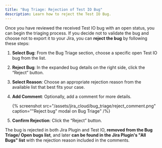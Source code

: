```yaml
---
title: "Bug Triage: Rejection of Test IO Bug"
description: Learn how to reject the Test IO Bug.
---
```


Once you have reviewed the received Test IO bug with an open status, you can begin the triaging process. If you decide not to validate the bug and choose not to export it to your Jira, you can **reject the bug** by following these steps:

1. **Select Bug**: From the Bug Triage section, choose a specific open Test IO bug from the list.
2. **Reject Bug**: In the expanded bug details on the right side, click the “Reject” button.
3. **Select Reason**: Choose an appropriate rejection reason from the available list that best fits your case.
4. **Add Comment**: Optionally, add a comment for more details.

   {% screenshot src="/assets/jira_cloud/bug_triage/reject_comment.png" caption="\"Reject bug\" modal on Bug Triage" /%}

5. **Confirm Rejection**: Click the “Reject” button.

The bug is rejected in both Jira Plugin and Test IO, **removed from the Bug Triage/ Open bugs list**, and later **can be found in the Jira Plugin's "All Bugs" list** with the rejection reason included in the comments.
